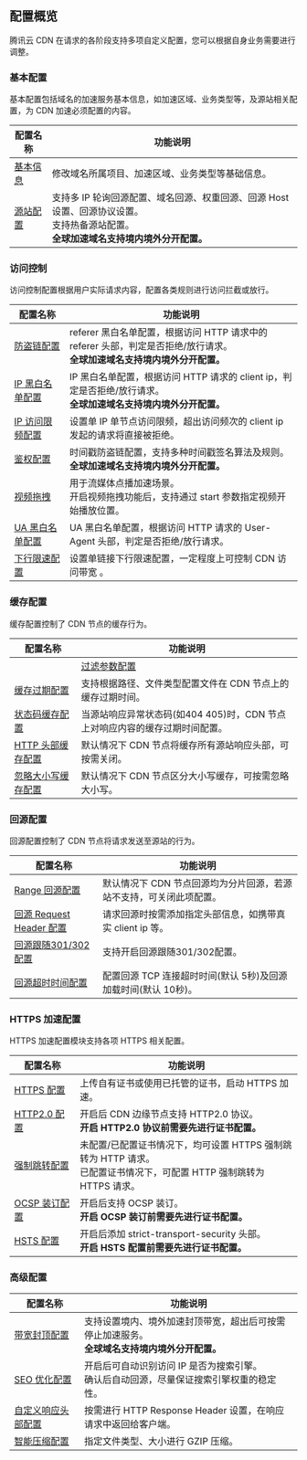 ## 配置概览

腾讯云 CDN 在请求的各阶段支持多项自定义配置，您可以根据自身业务需要进行调整。

### 基本配置

基本配置包括域名的加速服务基本信息，如加速区域、业务类型等，及源站相关配置，为 CDN 加速必须配置的内容。

| 配置名称                                                     | 功能说明                                                     |
| ------------------------------------------------------------ | ------------------------------------------------------------ |
| [基本信息](https://cloud.tencent.com/document/product/228/41342) | 修改域名所属项目、加速区域、业务类型等基础信息。               |
| [源站配置](https://cloud.tencent.com/document/product/228/41334) | 支持多 IP 轮询回源配置、域名回源、权重回源、回源 Host 设置、回源协议设置。<br/>支持热备源站配置。<br/>**全球加速域名支持境内境外分开配置。** |

### 访问控制

访问控制配置根据用户实际请求内容，配置各类规则进行访问拦截或放行。

| 配置名称                                                     | 功能说明                                                     |
| ------------------------------------------------------------ | ------------------------------------------------------------ |
| [防盗链配置](https://cloud.tencent.com/document/product/228/41454) | referer 黑白名单配置，根据访问 HTTP 请求中的 referer 头部，判定是否拒绝/放行请求。<br/>**全球加速域名支持境内境外分开配置。** |
| [IP 黑白名单配置](https://cloud.tencent.com/document/product/228/41431) | IP 黑白名单配置，根据访问 HTTP 请求的 client ip，判定是否拒绝/放行请求。<br/>**全球加速域名支持境内境外分开配置。** |
| [IP 访问限频配置](https://cloud.tencent.com/document/product/228/41432) | 设置单 IP 单节点访问限频，超出访问频次的 client ip 发起的请求将直接被拒绝。 |
| [鉴权配置](https://cloud.tencent.com/document/product/228/41622) | 时间戳防盗链配置，支持多种时间戳签名算法及规则。<br/>**全球加速域名支持境内境外分开配置。** |
| [视频拖拽](https://cloud.tencent.com/document/product/228/8111) | 用于流媒体点播加速场景。<br/>开启视频拖拽功能后，支持通过 start 参数指定视频开始播放位置。 |
| [UA 黑白名单配置](https://cloud.tencent.com/document/product/228/45075) | UA 黑白名单配置，根据访问 HTTP 请求的 User-Agent 头部，判定是否拒绝/放行请求。 |
| [下行限速配置](https://cloud.tencent.com/document/product/228/45076) | 设置单链接下行限速配置，一定程度上可控制 CDN 访问带宽 。       |

### 缓存配置

缓存配置控制了 CDN 节点的缓存行为。

| 配置名称                                                     | 功能说明                                                     |
| ------------------------------------------------------------ | ------------------------------------------------------------ |
	| [过滤参数配置](https://cloud.tencent.com/document/product/228/41553) | 设置节点缓存资源时，是否忽略访问 URL ? 之后的参数。<br/>**若您的业务通过 URL 后参数代表不同内容，建议不要开启过滤参数配置。** |
| [缓存过期配置](https://cloud.tencent.com/document/product/228/41540) | 支持根据路径、文件类型配置文件在 CDN 节点上的缓存过期时间。    |
| [状态码缓存配置](https://cloud.tencent.com/document/product/228/41536) | 当源站响应异常状态码(如404 405)时，CDN 节点上对响应内容的缓存过期时间配置。 |
| [HTTP 头部缓存配置](https://cloud.tencent.com/document/product/228/41522) | 默认情况下 CDN 节点将缓存所有源站响应头部，可按需关闭。        |
| [忽略大小写缓存配置](https://cloud.tencent.com/document/product/228/45077) | 默认情况下 CDN 节点区分大小写缓存，可按需忽略大小写。         |

### 回源配置

回源配置控制了 CDN 节点将请求发送至源站的行为。

| 配置名称                                                     | 功能说明                                                     |
| ------------------------------------------------------------ | ------------------------------------------------------------ |
| [Range 回源配置](https://cloud.tencent.com/document/product/228/7184) | 默认情况下 CDN 节点回源均为分片回源，若源站不支持，可关闭此项配置。 |
| [回源 Request Header 配置](https://cloud.tencent.com/document/product/228/45078) | 请求回源时按需添加指定头部信息，如携带真实 client ip 等。      |
| [回源跟随301/302配置](https://cloud.tencent.com/document/product/228/7183) | 支持开启回源跟随301/302配置。                                  |
| [回源超时时间配置](https://cloud.tencent.com/document/product/228/41699) | 配置回源 TCP 连接超时时间(默认 5秒)及回源加载时间(默认 10秒)。 |

### HTTPS 加速配置

HTTPS 加速配置模块支持各项 HTTPS 相关配置。

| 配置名称                                                     | 功能说明                                                     |
| ------------------------------------------------------------ | ------------------------------------------------------------ |
| [HTTPS 配置](https://cloud.tencent.com/document/product/228/41687) | 上传自有证书或使用已托管的证书，启动 HTTPS 加速。              |
| [HTTP2.0 配置](https://cloud.tencent.com/document/product/228/41689) | 开启后 CDN 边缘节点支持 HTTP2.0 协议。<br/>**开启 HTTP2.0 协议前需要先进行证书配置。** |
| [强制跳转配置](https://cloud.tencent.com/document/product/228/41688) | 未配置/已配置证书情况下，均可设置 HTTPS 强制跳转为 HTTP 请求。<br/>已配置证书情况下，可配置 HTTP 强制跳转为 HTTPS 请求。 |
| [OCSP 装订配置](https://cloud.tencent.com/document/product/228/41690) | 开启后支持 OCSP 装订。<br/>**开启 OCSP 装订前需要先进行证书配置。** |
| [HSTS 配置](https://cloud.tencent.com/document/product/228/44867) | 开启后添加 strict-transport-security 头部。<br/>**开启 HSTS 配置前需要先进行证书配置。** |

### 高级配置

| 配置名称                                                     | 功能说明                                                     |
| ------------------------------------------------------------ | ------------------------------------------------------------ |
| [带宽封顶配置](https://cloud.tencent.com/document/product/228/41733) | 支持设置境内、境外加速封顶带宽，超出后可按需停止加速服务。<br/>**全球域名支持境内境外分开配置。** |
| [SEO 优化配置](https://cloud.tencent.com/document/product/228/41738) | 开启后可自动识别访问 IP 是否为搜索引擎。<br/>确认后自动回源，尽量保证搜索引擎权重的稳定性。 |
| [自定义响应头部配置](https://cloud.tencent.com/document/product/228/41737) | 按需进行 HTTP Response Header 设置，在响应请求中返回给客户端。 |
| [智能压缩配置](https://cloud.tencent.com/document/product/228/41736) | 指定文件类型、大小进行 GZIP 压缩。                             |

